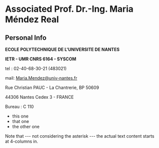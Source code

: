 Associated Prof. Dr.-Ing. Maria Méndez Real
============

Personal Info
------------

**ECOLE POLYTECHNIQUE DE L'UNIVERSITE DE NANTES**

**IETR - UMR CNRS 6164 - SYSCOM**

tel : 02-40-68-30-21 (483021)

mail: Maria.Mendez@univ-nantes.fr

Rue Christian PAUC - La Chantrerie, BP 50609

44306 Nantes Cedex 3 - FRANCE

Bureau : C 110

  * this one
  * that one
  * the other one

Note that --- not considering the asterisk --- the actual text
content starts at 4-columns in.


